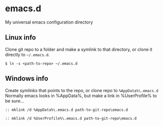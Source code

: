 # emacs.d
My universal emacs configuration directory

## Linux info
Clone git repo to a folder and make a symlink to that directory, or clone it directly to `~/.emacs.d`.

 `$ ln -s <path-to-repo> ~/.emacs.d`

## Windows info
Create symlinks that points to the repo, or clone repo to `%AppData%\.emacs.d`
Normally emacs looks in %AppData%, but make a link in %UserProfile% to be sure...

```:: mklink /d %AppData%\.emacs.d path-to-git-repo\emacs.d```

```:: mklink /d %UserProfile%\.emacs.d path-to-git-repo\emacs.d```
